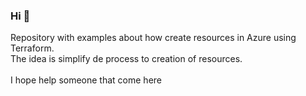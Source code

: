 ### Hi 👋

Repository with examples about how create resources in Azure using Terraform.<br />
The idea is simplify de process to creation of resources.<br />
<br>
I hope help someone that come here<br />
<br>